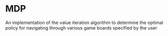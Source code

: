 # MDP
An implementation of the value iteration algorithm to determine the optimal policy for navigating through various game boards specified by the user
